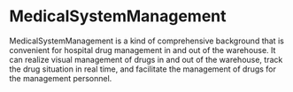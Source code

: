 # MedicalSystemManagement
MedicalSystemManagement is a kind of comprehensive background that is convenient for hospital drug management in and out of the warehouse. It can realize visual management of drugs in and out of the warehouse, track the drug situation in real time, and facilitate the management of drugs for the management personnel.
